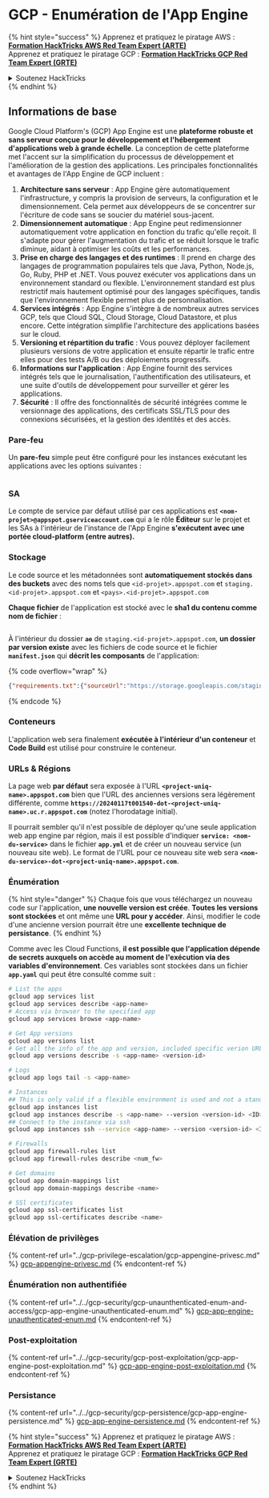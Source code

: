 # GCP - Enumération de l'App Engine

{% hint style="success" %}
Apprenez et pratiquez le piratage AWS :<img src="/.gitbook/assets/image.png" alt="" data-size="line">[**Formation HackTricks AWS Red Team Expert (ARTE)**](https://training.hacktricks.xyz/courses/arte)<img src="/.gitbook/assets/image.png" alt="" data-size="line">\
Apprenez et pratiquez le piratage GCP : <img src="/.gitbook/assets/image (2).png" alt="" data-size="line">[**Formation HackTricks GCP Red Team Expert (GRTE)**<img src="/.gitbook/assets/image (2).png" alt="" data-size="line">](https://training.hacktricks.xyz/courses/grte)

<details>

<summary>Soutenez HackTricks</summary>

* Consultez les [**plans d'abonnement**](https://github.com/sponsors/carlospolop)!
* **Rejoignez le** 💬 [**groupe Discord**](https://discord.gg/hRep4RUj7f) ou le [**groupe Telegram**](https://t.me/peass) ou **suivez-nous** sur **Twitter** 🐦 [**@hacktricks\_live**](https://twitter.com/hacktricks\_live)**.**
* **Partagez des astuces de piratage en soumettant des PR aux** [**HackTricks**](https://github.com/carlospolop/hacktricks) et [**HackTricks Cloud**](https://github.com/carlospolop/hacktricks-cloud) github repos.

</details>
{% endhint %}

## Informations de base <a href="#reviewing-app-engine-configurations" id="reviewing-app-engine-configurations"></a>


Google Cloud Platform's (GCP) App Engine est une **plateforme robuste et sans serveur conçue pour le développement et l'hébergement d'applications web à grande échelle**. La conception de cette plateforme met l'accent sur la simplification du processus de développement et l'amélioration de la gestion des applications. Les principales fonctionnalités et avantages de l'App Engine de GCP incluent :

1. **Architecture sans serveur** : App Engine gère automatiquement l'infrastructure, y compris la provision de serveurs, la configuration et le dimensionnement. Cela permet aux développeurs de se concentrer sur l'écriture de code sans se soucier du matériel sous-jacent.
2. **Dimensionnement automatique** : App Engine peut redimensionner automatiquement votre application en fonction du trafic qu'elle reçoit. Il s'adapte pour gérer l'augmentation du trafic et se réduit lorsque le trafic diminue, aidant à optimiser les coûts et les performances.
3. **Prise en charge des langages et des runtimes** : Il prend en charge des langages de programmation populaires tels que Java, Python, Node.js, Go, Ruby, PHP et .NET. Vous pouvez exécuter vos applications dans un environnement standard ou flexible. L'environnement standard est plus restrictif mais hautement optimisé pour des langages spécifiques, tandis que l'environnement flexible permet plus de personnalisation.
4. **Services intégrés** : App Engine s'intègre à de nombreux autres services GCP, tels que Cloud SQL, Cloud Storage, Cloud Datastore, et plus encore. Cette intégration simplifie l'architecture des applications basées sur le cloud.
5. **Versioning et répartition du trafic** : Vous pouvez déployer facilement plusieurs versions de votre application et ensuite répartir le trafic entre elles pour des tests A/B ou des déploiements progressifs.
6. **Informations sur l'application** : App Engine fournit des services intégrés tels que le journalisation, l'authentification des utilisateurs, et une suite d'outils de développement pour surveiller et gérer les applications.
7. **Sécurité** : Il offre des fonctionnalités de sécurité intégrées comme le versionnage des applications, des certificats SSL/TLS pour des connexions sécurisées, et la gestion des identités et des accès.

### Pare-feu

Un **pare-feu** simple peut être configuré pour les instances exécutant les applications avec les options suivantes :

<figure><img src="../../../.gitbook/assets/image (3) (1) (2).png" alt=""><figcaption></figcaption></figure>

### SA

Le compte de service par défaut utilisé par ces applications est **`<nom-projet>@appspot.gserviceaccount.com`** qui a le rôle **Éditeur** sur le projet et les SAs à l'intérieur de l'instance de l'App Engine **s'exécutent avec une portée cloud-platform (entre autres).**

### Stockage

Le code source et les métadonnées sont **automatiquement stockés dans des buckets** avec des noms tels que `<id-projet>.appspot.com` et `staging.<id-projet>.appspot.com` et `<pays>.<id-projet>.appspot.com`&#x20;

**Chaque fichier** de l'application est stocké avec le **sha1 du contenu comme nom de fichier** :

<figure><img src="../../../.gitbook/assets/image (4) (6).png" alt=""><figcaption></figcaption></figure>

À l'intérieur du dossier **`ae`** de `staging.<id-projet>.appspot.com`, **un dossier par version existe** avec les fichiers de code source et le fichier **`manifest.json`** qui **décrit les composants** de l'application:

{% code overflow="wrap" %}
```json
{"requirements.txt":{"sourceUrl":"https://storage.googleapis.com/staging.onboarding-host-98efbf97812843.appspot.com/a270eedcbe2672c841251022b7105d340129d108","sha1Sum":"a270eedc_be2672c8_41251022_b7105d34_0129d108"},"main_test.py":{"sourceUrl":"https://storage.googleapis.com/staging.onboarding-host-98efbf97812843.appspot.com/0ca32fd70c953af94d02d8a36679153881943f32","sha1Sum":"0ca32fd7_0c953af9_4d02d8a ...
```
{% endcode %}

### Conteneurs

L'application web sera finalement **exécutée à l'intérieur d'un conteneur** et **Code Build** est utilisé pour construire le conteneur.

### URLs & Régions

La page web **par défaut** sera exposée à l'URL **`<project-uniq-name>.appspot.com`** bien que l'URL des anciennes versions sera légèrement différente, comme **`https://20240117t001540-dot-<project-uniq-name>.uc.r.appspot.com`** (notez l'horodatage initial).

Il pourrait sembler qu'il n'est possible de déployer qu'une seule application web app engine par région, mais il est possible d'indiquer **`service: <nom-du-service>`** dans le fichier **`app.yml`** et de créer un nouveau service (un nouveau site web). Le format de l'URL pour ce nouveau site web sera **`<nom-du-service>-dot-<project-uniq-name>.appspot.com`**.

### Énumération

{% hint style="danger" %}
Chaque fois que vous téléchargez un nouveau code sur l'application, **une nouvelle version est créée**. **Toutes les versions sont stockées** et ont même une **URL pour y accéder**. Ainsi, modifier le code d'une ancienne version pourrait être une **excellente technique de persistance**.
{% endhint %}

Comme avec les Cloud Functions, **il est possible que l'application dépende de secrets auxquels on accède au moment de l'exécution via des variables d'environnement**. Ces variables sont stockées dans un fichier **`app.yaml`** qui peut être consulté comme suit :
```bash
# List the apps
gcloud app services list
gcloud app services describe <app-name>
# Access via browser to the specified app
gcloud app services browse <app-name>

# Get App versions
gcloud app versions list
# Get all the info of the app and version, included specific verion URL and the env
gcloud app versions describe -s <app-name> <version-id>

# Logs
gcloud app logs tail -s <app-name>

# Instances
## This is only valid if a flexible environment is used and not a standard one
gcloud app instances list
gcloud app instances describe -s <app-name> --version <version-id> <ID>
## Connect to the instance via ssh
gcloud app instances ssh --service <app-name> --version <version-id> <ID>

# Firewalls
gcloud app firewall-rules list
gcloud app firewall-rules describe <num_fw>

# Get domains
gcloud app domain-mappings list
gcloud app domain-mappings describe <name>

# SSl certificates
gcloud app ssl-certificates list
gcloud app ssl-certificates describe <name>
```
### Élévation de privilèges

{% content-ref url="../gcp-privilege-escalation/gcp-appengine-privesc.md" %}
[gcp-appengine-privesc.md](../gcp-privilege-escalation/gcp-appengine-privesc.md)
{% endcontent-ref %}

### Énumération non authentifiée

{% content-ref url="../../gcp-security/gcp-unaunthenticated-enum-and-access/gcp-app-engine-unauthenticated-enum.md" %}
[gcp-app-engine-unauthenticated-enum.md](../../gcp-security/gcp-unaunthenticated-enum-and-access/gcp-app-engine-unauthenticated-enum.md)
{% endcontent-ref %}

### Post-exploitation

{% content-ref url="../../gcp-security/gcp-post-exploitation/gcp-app-engine-post-exploitation.md" %}
[gcp-app-engine-post-exploitation.md](../../gcp-security/gcp-post-exploitation/gcp-app-engine-post-exploitation.md)
{% endcontent-ref %}

### Persistance

{% content-ref url="../../gcp-security/gcp-persistence/gcp-app-engine-persistence.md" %}
[gcp-app-engine-persistence.md](../../gcp-security/gcp-persistence/gcp-app-engine-persistence.md)
{% endcontent-ref %}

{% hint style="success" %}
Apprenez et pratiquez le piratage AWS :<img src="/.gitbook/assets/image.png" alt="" data-size="line">[**Formation HackTricks AWS Red Team Expert (ARTE)**](https://training.hacktricks.xyz/courses/arte)<img src="/.gitbook/assets/image.png" alt="" data-size="line">\
Apprenez et pratiquez le piratage GCP : <img src="/.gitbook/assets/image (2).png" alt="" data-size="line">[**Formation HackTricks GCP Red Team Expert (GRTE)**<img src="/.gitbook/assets/image (2).png" alt="" data-size="line">](https://training.hacktricks.xyz/courses/grte)

<details>

<summary>Soutenez HackTricks</summary>

* Consultez les [**plans d'abonnement**](https://github.com/sponsors/carlospolop)!
* **Rejoignez le** 💬 [**groupe Discord**](https://discord.gg/hRep4RUj7f) ou le [**groupe Telegram**](https://t.me/peass) ou **suivez-nous** sur **Twitter** 🐦 [**@hacktricks\_live**](https://twitter.com/hacktricks\_live)**.**
* **Partagez des astuces de piratage en soumettant des PR aux** [**HackTricks**](https://github.com/carlospolop/hacktricks) et [**HackTricks Cloud**](https://github.com/carlospolop/hacktricks-cloud) github repos.

</details>
{% endhint %}
